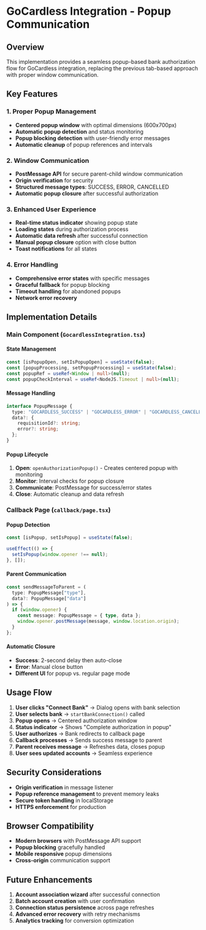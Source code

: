 # GoCardless Integration - Popup Communication

## Overview

This implementation provides a seamless popup-based bank authorization flow for GoCardless integration, replacing the previous tab-based approach with proper window communication.

## Key Features

### 1. Proper Popup Management

- **Centered popup window** with optimal dimensions (600x700px)
- **Automatic popup detection** and status monitoring
- **Popup blocking detection** with user-friendly error messages
- **Automatic cleanup** of popup references and intervals

### 2. Window Communication

- **PostMessage API** for secure parent-child window communication
- **Origin verification** for security
- **Structured message types**: SUCCESS, ERROR, CANCELLED
- **Automatic popup closure** after successful authorization

### 3. Enhanced User Experience

- **Real-time status indicator** showing popup state
- **Loading states** during authorization process
- **Automatic data refresh** after successful connection
- **Manual popup closure** option with close button
- **Toast notifications** for all states

### 4. Error Handling

- **Comprehensive error states** with specific messages
- **Graceful fallback** for popup blocking
- **Timeout handling** for abandoned popups
- **Network error recovery**

## Implementation Details

### Main Component (`GocardlessIntegration.tsx`)

#### State Management

```typescript
const [isPopupOpen, setIsPopupOpen] = useState(false);
const [popupProcessing, setPopupProcessing] = useState(false);
const popupRef = useRef<Window | null>(null);
const popupCheckInterval = useRef<NodeJS.Timeout | null>(null);
```

#### Message Handling

```typescript
interface PopupMessage {
  type: "GOCARDLESS_SUCCESS" | "GOCARDLESS_ERROR" | "GOCARDLESS_CANCELLED";
  data?: {
    requisitionId?: string;
    error?: string;
  };
}
```

#### Popup Lifecycle

1. **Open**: `openAuthorizationPopup()` - Creates centered popup with monitoring
2. **Monitor**: Interval checks for popup closure
3. **Communicate**: PostMessage for success/error states
4. **Close**: Automatic cleanup and data refresh

### Callback Page (`callback/page.tsx`)

#### Popup Detection

```typescript
const [isPopup, setIsPopup] = useState(false);

useEffect(() => {
  setIsPopup(window.opener !== null);
}, []);
```

#### Parent Communication

```typescript
const sendMessageToParent = (
  type: PopupMessage["type"],
  data?: PopupMessage["data"]
) => {
  if (window.opener) {
    const message: PopupMessage = { type, data };
    window.opener.postMessage(message, window.location.origin);
  }
};
```

#### Automatic Closure

- **Success**: 2-second delay then auto-close
- **Error**: Manual close button
- **Different UI** for popup vs. regular page mode

## Usage Flow

1. **User clicks "Connect Bank"** → Dialog opens with bank selection
2. **User selects bank** → `startBankConnection()` called
3. **Popup opens** → Centered authorization window
4. **Status indicator** → Shows "Complete authorization in popup"
5. **User authorizes** → Bank redirects to callback page
6. **Callback processes** → Sends success message to parent
7. **Parent receives message** → Refreshes data, closes popup
8. **User sees updated accounts** → Seamless experience

## Security Considerations

- **Origin verification** in message listener
- **Popup reference management** to prevent memory leaks
- **Secure token handling** in localStorage
- **HTTPS enforcement** for production

## Browser Compatibility

- **Modern browsers** with PostMessage API support
- **Popup blocking** gracefully handled
- **Mobile responsive** popup dimensions
- **Cross-origin** communication support

## Future Enhancements

1. **Account association wizard** after successful connection
2. **Batch account creation** with user confirmation
3. **Connection status persistence** across page refreshes
4. **Advanced error recovery** with retry mechanisms
5. **Analytics tracking** for conversion optimization
